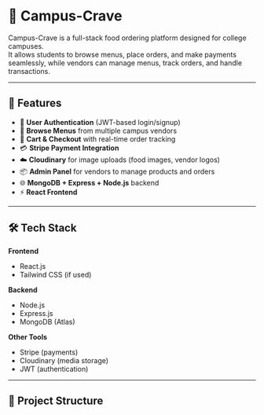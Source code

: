 # 🍔 Campus-Crave

Campus-Crave is a full-stack food ordering platform designed for college campuses.  
It allows students to browse menus, place orders, and make payments seamlessly, while vendors can manage menus, track orders, and handle transactions.

---

## 🚀 Features

- 🔐 **User Authentication** (JWT-based login/signup)
- 🍱 **Browse Menus** from multiple campus vendors
- 🛒 **Cart & Checkout** with real-time order tracking
- 💳 **Stripe Payment Integration**
- ☁️ **Cloudinary** for image uploads (food images, vendor logos)
- 📦 **Admin Panel** for vendors to manage products and orders
- 🌐 **MongoDB + Express + Node.js** backend
- ⚡ **React Frontend**

---

## 🛠 Tech Stack

**Frontend**  
- React.js  
- Tailwind CSS (if used)  

**Backend**  
- Node.js  
- Express.js  
- MongoDB (Atlas)  

**Other Tools**  
- Stripe (payments)  
- Cloudinary (media storage)  
- JWT (authentication)  

---

## 📂 Project Structure

